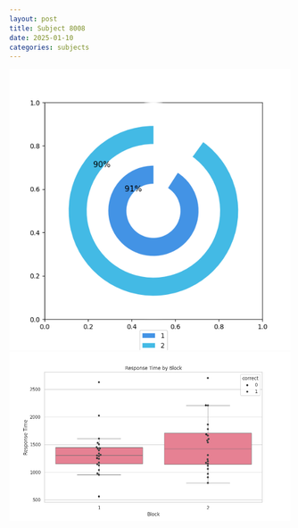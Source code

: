 ```yaml
---
layout: post
title: Subject 8008
date: 2025-01-10
categories: subjects
---
```


![](data/8008/run-6/8008__acc_test.png)
![](data/8008/run-6/8008_rt.png)
